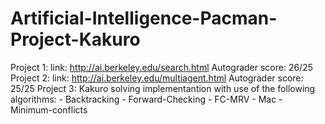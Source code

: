 # Artificial-Intelligence-Pacman-Project-Kakuro

Project 1:
  link: http://ai.berkeley.edu/search.html
  Autograder score: 26/25
Project 2:
  link: http://ai.berkeley.edu/multiagent.html
  Autograder score: 25/25
Project 3:
  Kakuro solving implementantion with use of the following algorithms:
    - Backtracking
    - Forward-Checking
    - FC-MRV
    - Mac
    - Minimum-conflicts
